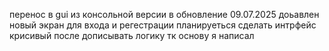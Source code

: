 перенос в gui из консольной версии 
в обновление 09.07.2025 доьавлен новый экран для входа и регестрации
планируеться сделать интрфейс крисивый после дописывать логику тк основу я написал